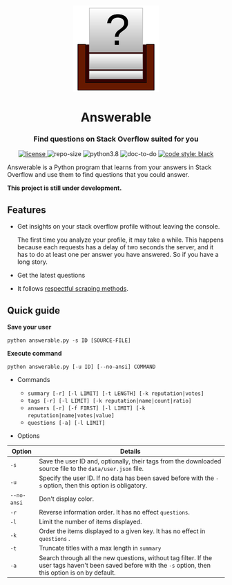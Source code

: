 <p align="center">
    <img src="doc/logo.svg" height="200px" alt="logo" title="Answerable">
</p>
<h1 align="center">Answerable</h1>
<h3 align="center">Find questions on Stack Overflow suited for you</h3>
<p align="center">
	<a href="LICENSE">
        <img alt="license" src="https://img.shields.io/badge/license-MIT-informational">
    </a>
	<img alt="repo-size" src="https://img.shields.io/github/repo-size/MiguelMJ/Answerable">
	<img alt="python3.8" src="https://img.shields.io/badge/python-3.8-informational">  
	<img alt="doc-to-do" src="https://img.shields.io/badge/documentation-To_do-important">
	<a href="https://github.com/psf/black">
        <img alt="code style: black" src="https://img.shields.io/badge/code%20style-black-000000.svg">
    </a>
</p>


Answerable is a Python program that learns from your answers in Stack Overflow and use them to find questions that you could answer.

**This project is still under development.**

## Features

- Get insights on your stack overflow profile without leaving the console.

  The first time you analyze your profile, it may take a while. This happens because each requests has a delay of two seconds the server, and it has to do at least one per answer you have answered. So if you have a long story. 

- Get the latest questions 
- It follows [respectful scraping methods](https://www.empiricaldata.org/dataladyblog/a-guide-to-ethical-web-scraping).

## Quick guide

**Save your user**

```
python answerable.py -s ID [SOURCE-FILE]
```
**Execute command**

```
python answerable.py [-u ID] [--no-ansi] COMMAND
```
- Commands
  - `summary [-r] [-l LIMIT] [-t LENGTH] [-k reputation|votes]`
  - `tags [-r] [-l LIMIT] [-k reputation|name|count|ratio]`
  - `answers [-r] [-f FIRST] [-l LIMIT] [-k reputation|name|votes|value]`
  - `questions [-a] [-l LIMIT]`

- Options

| Option      | Details                                                      |
| ----------- | ------------------------------------------------------------ |
| `-s`        | Save the user ID and, optionally, their tags from the downloaded source file to the `data/user.json` file. |
| `-u`        | Specify the user ID. If no data has been saved before with the `-s` option, then this option is obligatory. |
| `--no-ansi` | Don't display color.                                         |
| `-r`        | Reverse information order. It has no effect `questions`.     |
| `-l`        | Limit the number of items displayed.                         |
| `-k`        | Order the items displayed to a given key. It has no effect in `questions` . |
| `-t`        | Truncate titles with a max length in `summary`               |
| `-a`        | Search through all the new questions, without tag filter. If the user tags haven't been saved before with the `-s` option, then this  option is on by default. |
